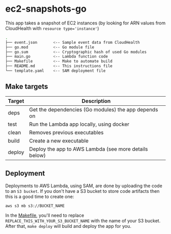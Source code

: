 # ec2-snapshots-go

This app takes a snapshot of EC2 instances (by looking for ARN values from CloudHealth with `resource type='instance'`)

```bash
.
├── event.json       <-- Sample event data from CloudHealth
├── go.mod           <-- Go module file
├── go.sum           <-- Cryptographic hash of used Go modules
├── main.go          <-- Lambda function code
├── Makefile         <-- Make to automate build
├── README.md        <-- This instructions file
└── template.yaml    <-- SAM deployment file
```

## Make targets

| Target | Description                                           |
|--------|-------------------------------------------------------|
| deps   | Get the dependencies (Go modules) the app depends on  |
| test   | Run the Lambda app locally, using docker              |
| clean  | Removes previous executables                          |
| build  | Create a new executable                               |
| deploy | Deploy the app to AWS Lambda (see more details below) |

## Deployment

Deployments to AWS Lambda, using SAM, are done by uploading the code to an `S3 bucket`. If you don't have a S3 bucket to store code artifacts then this is a good time to create one:

```bash
aws s3 mb s3://BUCKET_NAME
```

In the [Makefile](./Makefile), you'll need to replace `REPLACE_THIS_WITH_YOUR_S3_BUCKET_NAME` with the name of your S3 bucket. After that, `make deploy` will build and deploy the app for you.
